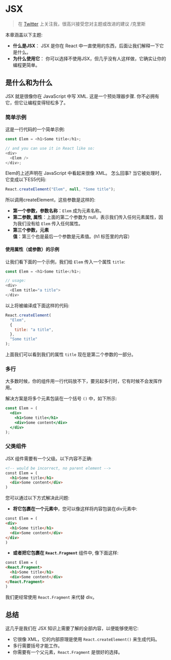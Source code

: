 # JSX

> 在 [Twitter](https://twitter.com/chris_noring) 上关注我，很高兴接受您对主题或改进的建议  /克里斯

本章涵盖以下主题:

- **什么是JSX**： JSX 是你在 React 中一直使用的东西，后面让我们解释一下它是什么。
- **为什么使用它**： 你可以选择不使用JSX，但几乎没有人这样做，它确实让你的编程更简单。

## 是什么和为什么

JSX 就是很像你在 JavaScript 中写 XML. 这是一个预处理器步骤. 你不必拥有它，但它让编程变得轻松多了。

### 简单示例

这是一行代码的一个简单示例:

```javascript
const Elem = <h1>Some title</h1>;

// and you can use it in React like so:
<div>
  <Elem />
</div>;
```

Elem的上述声明在 JavaScript 中看起来很像 XML。 怎么回事? 当它被处理时，它变成以下ES5代码:

```javascript
React.createElement("Elem", null, "Some title");
```

所以调用createElement，这些参数是这样的:

- **第一个参数，参数名称**：`Elem` 成为元素名称。
- **第二参数, 属性**：上面的第二个参数为 null，表示我们传入任何元素属性，因为我们没有给 `Elem` 传入任何属性。
- **第三个参数，元素值**：第三个也是最后一个参数是元素值。(h1 标签里的内容）

#### 使用属性（或参数）的示例

让我们看下面的一个示例，我们给 `Elem` 传入一个属性 `title`:

```javascript
const Elem = <h1>Some title</h1>;

// usage:
<div>
  <Elem title="a title">
</div>
```

以上将被编译成下面这样的代码:
```javascript
React.createElement(
  "Elem",
  {
    title: "a title",
  },
  "Some title"
);
```

上面我们可以看到我们的属性 `title` 现在是第二个参数的一部分。

### 多行

大多数时候，你的组件用一行代码放不下，要另起多行时，它有时候不会发挥作用。

解决方案是将多个元素包装在一个括号 `()` 中，如下所示:

```jsx
const Elem = (
  <div>
    <h1>Some title</h1>
    <div>Some content</div>
  </div>
);
```

### 父类组件

JSX 组件需要有一个父级。以下内容不正确:

```html
<!-- would be incorrect, no parent element -->
const Elem = (
  <h1>Some title</h1>
  <div>Some content</div>
)
```

您可以通过以下方式解决此问题:

- **将它包裹在一个元素中**，您可以像这样将内容包装在div元素中:

```html
const Elem = (
<div>
  <h1>Some title</h1>
  <div>Some content</div>
</div>
)
```

- **或者把它包裹在 `React.Fragment`** 组件中, 像下面这样:

```html
const Elem = (
<React.Fragment>
  <h1>Some title</h1>
  <div>Some content</div>
</React.Fragment>
)
```

我们更经常使用 `React.Fragment` 来代替 div。

## 总结

这几乎是我们在 JSX 知识上需要了解的全部内容，以便能够使用它:

- 它很像 XML，它的内部原理是使用 `React.createElement()` 来生成代码。
- 多行需要括号才能工作。
- 你需要有一个父元素，`React.Fragment` 是很好的选择。
